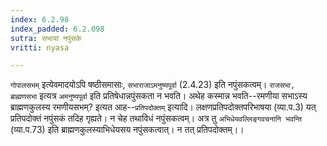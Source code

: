 ```yaml
---
index: 6.2.98
index_padded: 6.2.098
sutra: सभायां नपुंसके
vritti: nyasa

---
```

`गोपालसभम्` इत्येवमादयोऽपि षष्ठीसमासाः, `सभाराजाऽमनुष्यपूर्वा` (2.4.23) इति नपुंसकत्वम्। `राजसभा, ब्राह्मणसभा` इत्यत्र `अमनुष्यपूर्वा` इति प्रतिषेधान्नपुंसकता न भवति।
अथेह कस्मान्न भवति--रमणीया सभाऽस्य ब्राह्मणकुलस्य रमणीयसभम्? इत्यत आह--`प्रतिपदोक्तम्` इत्यादि। लक्षणप्रतिपदोक्तपरिभाषया (व्या.प.3) यत् प्रतिपदोक्तं नपुंसकं तदिह गृह्यते। न चेह तथाविधं नपुंसकत्वम्। अत्र तु `अभिधेयवल्लिङ्गवचनानि भवन्ति` (व्या.प.73) इति ब्राह्मणकुलस्याभिधेयसय नपुंसकत्वात्। न तत् प्रतिपदोक्तम्।।